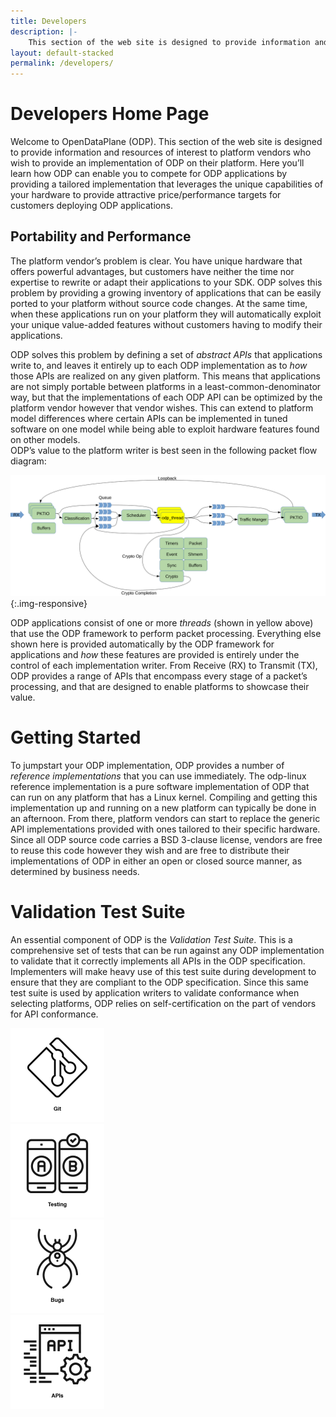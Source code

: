```yaml
---
title: Developers
description: |-
    This section of the web site is designed to provide information and resources of interest to platform vendors who wish to provide an implementation of ODP on their platform. Here you’ll learn how ODP can enable you to compete for ODP applications by providing a tailored implementation that leverages the unique capabilities of your hardware to provide attractive price/performance targets for customers deploying ODP applications.
layout: default-stacked
permalink: /developers/
---
```


# Developers Home Page

Welcome to OpenDataPlane (ODP). This section of the web site is designed to provide information and resources of interest to platform vendors who wish to provide an implementation of ODP on their platform. Here you’ll learn how ODP can enable you to compete for ODP applications by providing a tailored implementation that leverages the unique capabilities of your hardware to provide attractive price/performance targets for customers deploying ODP applications.

## Portability and Performance

The platform vendor’s problem is clear. You have unique hardware that offers powerful advantages, but customers have neither the time nor expertise to rewrite or adapt their applications to your SDK. ODP solves this problem by providing a growing inventory of applications that can be easily ported to your platform without source code changes. At the same time, when these applications run on your platform they will automatically exploit your unique value-added features without customers having to modify their applications.

ODP solves this problem by defining a set of _abstract APIs_ that applications write to, and leaves it entirely up to each ODP implementation as to _how_ those APIs are realized on any given platform. This means that applications are not simply portable between platforms in a least-common-denominator way, but that the implementations of each ODP API can be optimized by the platform vendor however that vendor wishes. This can extend to platform model differences where certain APIs can be implemented in tuned software on one model while being able to exploit hardware features found on other models.  
ODP’s value to the platform writer is best seen in the following packet flow diagram:

![](/assets/images/packet_flow.svg){:.img-responsive}


ODP applications consist of one or more _threads_ (shown in yellow above) that use the ODP framework to perform packet processing. Everything else shown here is provided automatically by the ODP framework for applications and _how_ these features are provided is entirely under the control of each implementation writer. From Receive (RX) to Transmit (TX), ODP provides a range of APIs that encompass every stage of a packet’s processing, and that are designed to enable platforms to showcase their value.

# Getting Started

To jumpstart your ODP implementation, ODP provides a number of _reference implementations_ that you can use immediately. The odp-linux reference implementation is a pure software implementation of ODP that can run on any platform that has a Linux kernel. Compiling and getting this implementation up and running on a new platform can typically be done in an afternoon. From there, platform vendors can start to replace the generic API implementations provided with ones tailored to their specific hardware. Since all ODP source code carries a BSD 3-clause license, vendors are free to reuse this code however they wish and are free to distribute their implementations of ODP in either an open or closed source manner, as determined by business needs.

# Validation Test Suite

An essential component of ODP is the _Validation Test Suite_. This is a comprehensive set of tests that can be run against any ODP implementation to validate that it correctly implements all APIs in the ODP specification. Implementers will make heavy use of this test suite during development to ensure that they are compliant to the ODP specification. Since this same test suite is used by application writers to validate conformance when selecting platforms, ODP relies on self-certification on the part of vendors for API conformance.


<div class="row">
    <div class="col-md-3 col-xs-6 feature">
        <a href="https://github.com/Linaro/odp/">
            <img class="feature-image center-block" src="/assets/images/git-icon.png" alt="Git Icon ODP"/>
        </a>
    </div>
    <div class="col-md-3 col-xs-6 feature">
        <a href="/testing/">
            <img class="feature-image center-block" src="/assets/images/testing-icon.png" alt="ODP Testing Icon"/>
        </a>
    </div>
    <div class="col-md-3 col-xs-6 feature">
        <a href="https://bugs.linaro.org/describecomponents.cgi?product=OpenDataPlane%20-%20linux-%20generic%20reference">
            <img class="feature-image center-block" src="/assets/images/bugs-icon.png" alt="ODP Bugs Icon"/>
        </a>
    </div>
    <div class="col-md-3 col-xs-6 feature">
        <a href="/api/index.html">
            <img class="feature-image center-block" src="/assets/images/APIS-icon.png" alt="ODP APIs Icon"/>
        </a>
    </div>
</div>
